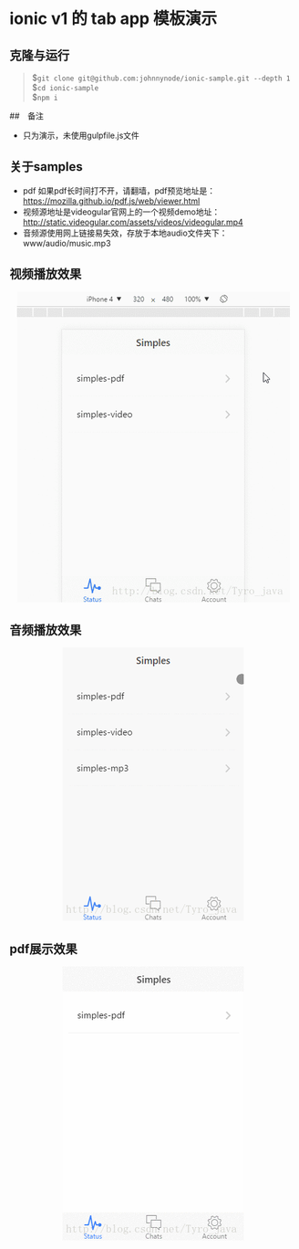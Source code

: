 # ionic v1 的 tab app 模板演示

## 克隆与运行

> $`git clone git@github.com:johnnynode/ionic-sample.git --depth 1` <br>
> $`cd ionic-sample` <br>
> $`npm i` <br>

##　备注
- 只为演示，未使用gulpfile.js文件

## 关于samples

- pdf 如果pdf长时间打不开，请翻墙，pdf预览地址是：https://mozilla.github.io/pdf.js/web/viewer.html
- 视频源地址是videogular官网上的一个视频demo地址：http://static.videogular.com/assets/videos/videogular.mp4
- 音频源使用网上链接易失效，存放于本地audio文件夹下：www/audio/music.mp3

## 视频播放效果

<div align=center>
  <img src="pic/video.gif"/>
</div>

## 音频播放效果

<div align=center>
  <img src="pic/audio.gif"/>
</div>

## pdf展示效果

<div align=center>
  <img src="pic/pdf.gif"/>
</div>